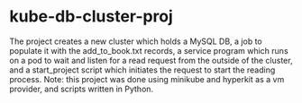 # kube-db-cluster-proj
The project creates a new cluster which holds a MySQL DB, a job to populate it with the add_to_book.txt records, a service program which runs on a pod to wait and listen for a read request from the outside of the cluster, and a start_project script which initiates the request to start the reading process.
Note: this project was done using minikube and hyperkit as a vm provider, and scripts written in Python.
